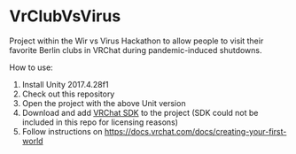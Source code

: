 # VrClubVsVirus
Project within the Wir vs Virus Hackathon to allow people to visit their favorite Berlin clubs in VRChat during pandemic-induced shutdowns.

How to use:
1. Install Unity 2017.4.28f1
1. Check out this repository
1. Open the project with the above Unit version
1. Download and add [VRChat SDK](https://vrchat.com/home/download) to the project (SDK could not be included in this repo for licensing reasons)
1. Follow instructions on https://docs.vrchat.com/docs/creating-your-first-world
